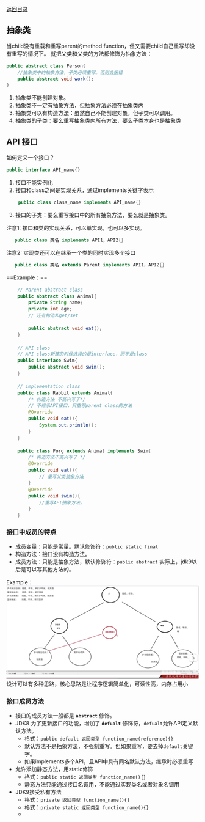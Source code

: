 
[返回目录](./1.%20java学习目录.md)

## 抽象类
当child没有重载和重写parent的method function，但又需要child自己重写却没有重写的情况下。
就把父类和父类的方法都修饰为抽象方法：
```java
public abstract class Person{
    //抽象类中的抽象方法，子类必须重写。否则会报错
    public abstract void work();
}
```
1. 抽象类不能创建对象。
2. 抽象类不一定有抽象方法，但抽象方法必须在抽象类内
3. 抽象类可以有构造方法：虽然自己不能创建对象，但子类可以调用。
4. 抽象类的子类：要么重写抽象类内所有方法，要么子类本身也是抽象类

## API 接口
如何定义一个接口？
```java
public interface API_name{}
```
1. 接口不能实例化
2. 接口和class之间是实现关系，通过implements关键字表示
   ```java
    public class class_name implements API_name{}
   ```
3. 接口的子类：要么重写接口中的所有抽象方法，要么就是抽象类。
   
注意1: 接口和类的实现关系，可以单实现，也可以多实现。 
```java
   public class 类名 implements API1，API2{}
```  
注意2: 实现类还可以在继承一个类的同时实现多个接口
```java
   public class 类名 extends Parent implements API1，API2{}
```  

==Example：==
```java
    // Parent abstract class
    public abstract class Animal{
        private String name;
        private int age;
        // 还有构造和get/set

        public abstract void eat();
    }

    // API class
    // API class新建的时候选择的是interface，而不是class
    public interface Swim{
        public abstract void swim();
    }

    // implementation class
    public class Rabbit extends Animal{
        /* 构造方法 不高兴写了*/
        // 不继承API接口，只重写parent class的方法
        @Override
        public void eat(){
            System.out.println();
        }
    }

    public class Forg extends Animal implements Swim{
        /* 构造方法不高兴写了 */
        @Override
        public void eat(){
            // 重写父类抽象方法
        }
        @Override
        public void swim(){
            //重写API抽象方法。
        }
    }
```

### 接口中成员的特点
* 成员变量：只能是常量。默认修饰符：`public static final`
* 构造方法：接口没有构造方法。
* 成员方法：只能是抽象方法，默认修饰符：`public abstract`
实际上，jdk9以后是可以写其他方法的。

Example：
![image](./1719826237845.jpg)
设计可以有多种思路，核心思路是让程序逻辑简单化，可读性高，内存占用小

### 接口成员方法
* 接口的成员方法一般都是 **`abstract`** 修饰。
* JDK8 为了更新接口的功能，增加了 **`defualt`** 修饰符，`defualt`允许API定义默认方法。
  * 格式：`public default 返回类型 function_name(reference){}`
  * 默认方法不是抽象方法，不强制重写。但如果重写，要去掉`default`关键字。
  * 如果implements多个API，且API中具有同名默认方法，继承时必须重写
* 允许添加静态方法，用static修饰
  * 格式：`public static 返回类型 function_name(){}`
  * 静态方法只能通过接口名调用，不能通过实现类名或者对象名调用
* JDK9接受私有方法
  * 格式：`private 返回类型 function_name(){}`
  * 格式：`private static 返回类型 function_name(){}`
  * 

       